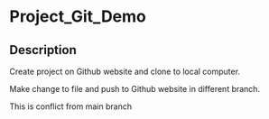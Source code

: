 # Project_Git_Demo

## Description
  Create project on Github website and clone to local computer.

  Make change to file and push to Github website in different branch.

  This is conflict from main branch